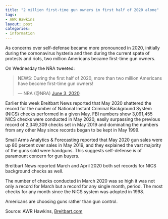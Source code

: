 ```yaml
---
title: "2 million first-time gun owners in first half of 2020 alone"
tags:
- AWR Hawkins
layout: post
categories:
- information
---
```


As concerns over self-defense became more pronounced in 2020, initially during the cornonavirus hysteria and then during the current spate of protests and riots, two million Americans became first-time gun owners.

On Wednesday the NRA tweeted:

<blockquote class="twitter-tweet"><p lang="en" dir="ltr">NEWS: During the first half of 2020, more than two million Americans have become first-time gun owners!</p>&mdash; NRA (@NRA) <a href="https://x.com/NRA/status/1268279978623471620">June 3, 2020</a></blockquote> <script async src="https://platform.x.com/widgets.js" charset="utf-8"></script>

Earlier this week Breitbart News reported that May 2020 shattered the record for the number of National Instant Criminal Background System (NICS) checks performed in a given May. FBI numbers show 3,091,455 NICS checks were conducted in May 2020, easily surpassing the previous record of 2,349,309 checks set in May 2019 and dominating the numbers from any other May since records began to be kept in May 1999.

Small Arms Analytics & Forecasting reported that May 2020 gun sales were up 80 percent over sales in May 2019, and they explained the vast majority of the guns sold were handguns. This suggests self-defense is of paramount concern for gun buyers.

Breitbart News reported March and April 2020 both set records for NICS background checks as well.

The number of checks conducted in March 2020 was so high it was not only a record for March but a record for any single month, period. The most checks for any month since the NICS system was adopted in 1998.

Americans are choosing guns rather than gun control.

Source: AWR Hawkins, [Breitbart.com](https://www.breitbart.com/politics/2020/06/04/2-million-first-time-gun-owners-in-first-half-of-2020-alone/)
